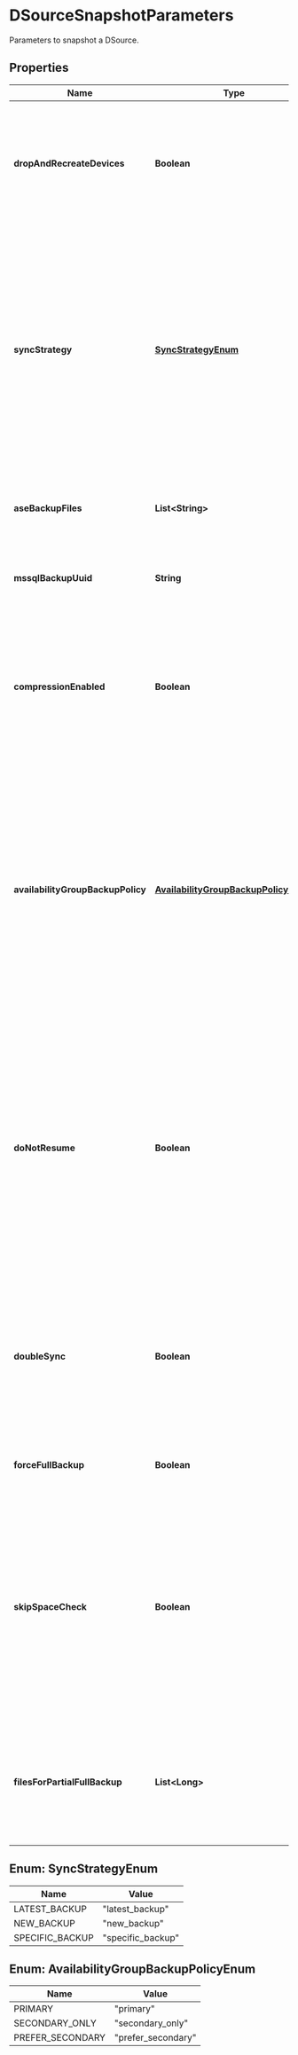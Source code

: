 

# DSourceSnapshotParameters

Parameters to snapshot a DSource.

## Properties

Name | Type | Description | Notes
------------ | ------------- | ------------- | -------------
**dropAndRecreateDevices** | **Boolean** | If this parameter is set to true, older devices will be dropped and new devices created instead of trying to remap the devices. This might increase the space utilization on Delphix Engine. (ASE only)  |  [optional]
**syncStrategy** | [**SyncStrategyEnum**](#SyncStrategyEnum) | Determines how the Delphix Engine will take a backup: * &#x60;latest_backup&#x60; - Use the most recent backup. * &#x60;new_backup&#x60; - Delphix will take a new backup of your source database. * &#x60;specific_backup&#x60; - Use a specific backup. Using this option requires setting   &#x60;ase_backup_files&#x60; for ASE dSources or &#x60;mssql_backup_uuid&#x60; for MSSql dSources. Default is &#x60;new_backup&#x60;. (ASE, MSSql only)  |  [optional]
**aseBackupFiles** | **List&lt;String&gt;** | When using the &#x60;specific_backup&#x60; sync_strategy, determines the backup files. (ASE Only) |  [optional]
**mssqlBackupUuid** | **String** | When using the &#x60;specific_backup&#x60; sync_strategy, determines the Backup Set UUID. (MSSql only) |  [optional]
**compressionEnabled** | **Boolean** | When using the &#x60;new_backup&#x60; sync_strategy, determines if compression must be enabled. Defaults to the configuration of the ingestion strategy configured on the Delphix Engine for this dSource. (MSSql only) |  [optional]
**availabilityGroupBackupPolicy** | [**AvailabilityGroupBackupPolicyEnum**](#AvailabilityGroupBackupPolicyEnum) | When using the &#x60;new_backup&#x60; sync_strategy for an MSSql Availability Group, determines the backup policy: * &#x60;primary&#x60; - Backups only go to the primary node. * &#x60;secondary_only&#x60; - Backups only go to secondary nodes. If secondary nodes are down, backups will fail. * &#x60;prefer_secondary&#x60; - Backups go to secondary nodes, but if secondary nodes are down, backups will go to the primary node. (MSSql only)  |  [optional]
**doNotResume** | **Boolean** | Indicates whether a fresh SnapSync must be started regardless if it was possible to resume the current SnapSync. If true, we will not resume but instead ignore previous progress and backup all datafiles even if already completed from previous failed SnapSync. This does not force a full backup, if an incremental was in progress this will start a new incremental snapshot. (Oracle only)  |  [optional]
**doubleSync** | **Boolean** | Indicates whether two SnapSyncs should be performed in immediate succession to reduce the number of logs required to provision the snapshot. This may significantly reduce the time necessary to provision from a snapshot. (Oracle only).  |  [optional]
**forceFullBackup** | **Boolean** | Whether or not to take another full backup of the source database. (Oracle only) |  [optional]
**skipSpaceCheck** | **Boolean** | Skip check that tests if there is enough space available to store the database in the Delphix Engine. The Delphix Engine estimates how much space a database will occupy after compression and prevents SnapSync if insufficient space is available. This safeguard can be overridden using this option. This may be useful when linking highly compressible databases. (Oracle only)  |  [optional]
**filesForPartialFullBackup** | **List&lt;Long&gt;** | List of datafiles to take a full backup of. This would be useful in situations where certain datafiles could not be backed up during previous SnapSync due to corruption or because they went offline. (Oracle only)  |  [optional]



## Enum: SyncStrategyEnum

Name | Value
---- | -----
LATEST_BACKUP | &quot;latest_backup&quot;
NEW_BACKUP | &quot;new_backup&quot;
SPECIFIC_BACKUP | &quot;specific_backup&quot;



## Enum: AvailabilityGroupBackupPolicyEnum

Name | Value
---- | -----
PRIMARY | &quot;primary&quot;
SECONDARY_ONLY | &quot;secondary_only&quot;
PREFER_SECONDARY | &quot;prefer_secondary&quot;



